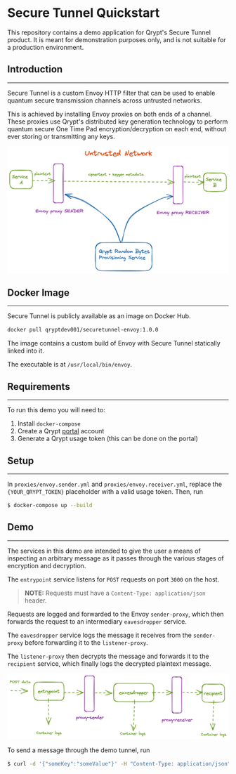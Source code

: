 # Secure Tunnel Quickstart

This repository contains a demo application for Qrypt's Secure Tunnel product.
It is meant for demonstration purposes only, and is not suitable for a production environment.

## Introduction
---

Secure Tunnel is a custom Envoy HTTP filter that can be used to enable quantum secure
transmission channels across untrusted networks. 

This is achieved by installing Envoy proxies on both ends of a channel. These proxies
use Qrypt's distributed key generation technology to perform quantum secure One Time Pad
encryption/decryption on each end, without ever storing or transmitting any keys. 

![](docs/secure-tunnel-overview.png)

## Docker Image
---

Secure Tunnel is publicly available as an image on Docker Hub.

```bash
docker pull qryptdev001/securetunnel-envoy:1.0.0
```
The image contains a custom build of Envoy with Secure Tunnel statically linked into it.

The executable is at `/usr/local/bin/envoy`.

## Requirements
---

To run this demo you will need to:

1. Install `docker-compose`
2. Create a Qrypt [portal](https://portal.qrypt.com) account
3. Generate a Qrypt usage token (this can be done on the portal)

## Setup
---

In `proxies/envoy.sender.yml` and `proxies/envoy.receiver.yml`, replace the `{YOUR_QRYPT_TOKEN}` placeholder with a valid usage token. Then, run

```bash
$ docker-compose up --build
```

## Demo 
---

The services in this demo are intended to give the user a means of inspecting an arbitrary message as it passes through the various stages of encryption and decryption.

The `entrypoint` service listens for `POST` requests on port `3000` on the host. 

> **NOTE:**   Requests must have a `Content-Type: application/json` header.

Requests are logged and forwarded to the Envoy `sender-proxy`, which then forwards the request to an intermediary `eavesdropper` service. 

The `eavesdropper` service logs the message it receives from the `sender-proxy` before forwarding it to the `listener-proxy`.

The `listener-proxy` then decrypts the message and forwards it to the `recipient` service, which finally logs the decrypted plaintext message. 

![](docs/secure-tunnel-demo.png)

To send a message through the demo tunnel, run

```bash
$ curl -d '{"someKey":"someValue"}' -H "Content-Type: application/json" -X POST http://localhost:3000
```

